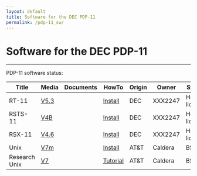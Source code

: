 ```yaml
---
layout: default
title: Software for the DEC PDP-11
permalink: /pdp-11_sw/
---
```

# Software for the DEC PDP-11

---

PDP-11 software status:

Title|Media|Documents|HowTo|Origin|Owner|Status
-----|-----|---------|-----|------|-----|------
RT-11|[V5.3](http://simh.trailing-edge.com/kits/rtv53swre.tar.Z)||[Install](https://gunkies.org/wiki/Installing_RT-11_5.3_on_SIMH)|DEC|XXX2247|Hobby license
RSTS-11|[V4B](http://iamvirtual.ca/PDP-11/RSTS-11/Install.htm)||[Install](http://iamvirtual.ca/PDP-11/RSTS-11/Install.htm)|DEC|XXX2247|Hobby license
RSX-11|[V4.6](ftp://anonymous:anonymous@trailing-edge.com/rsxdists/rsx11mplus_4_6_bl87_dsk.zip)||[Install](http://retrocmp.com/projects/blinkenbone/index.php?option=com_content&view=category&id=56&Itemid=324)|DEC|XXX2247|Hobby license
Unix|[V7m](http://www.bitsavers.org/bits/DEC/pdp11/floppyimages/rx50/V7M-11-V1.0_6_USR_RX50-QJ083-H3.zip)||[Install](https://www.tuhs.org/Archive/Distributions/DEC/Jean_Huens_v7m/simh_notes.txt)|AT&T|Caldera|BSDish
Research Unix|[V7](https://www.tuhs.org/Archive/Distributions/Research/Keith_Bostic_v7/)||[Tutorial](..\research-unix-7-pdp11-45-v2.0.pdf)|AT&T|Caldera|BSDish

